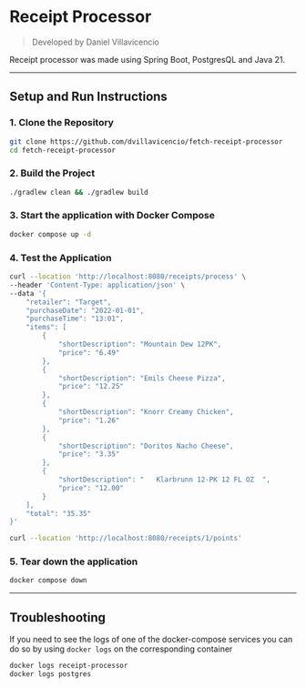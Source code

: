 # Receipt Processor
> Developed by Daniel Villavicencio

Receipt processor was made using Spring Boot, PostgresQL and Java 21.

___

## Setup and Run Instructions

### 1. Clone the Repository
```bash
git clone https://github.com/dvillavicencio/fetch-receipt-processor
cd fetch-receipt-processor
```

### 2. Build the Project
```bash
./gradlew clean && ./gradlew build
```

### 3. Start the application with Docker Compose
```bash
docker compose up -d
```

### 4. Test the Application
```bash
curl --location 'http://localhost:8080/receipts/process' \
--header 'Content-Type: application/json' \
--data '{
    "retailer": "Target",
    "purchaseDate": "2022-01-01",
    "purchaseTime": "13:01",
    "items": [
        {
            "shortDescription": "Mountain Dew 12PK",
            "price": "6.49"
        },
        {
            "shortDescription": "Emils Cheese Pizza",
            "price": "12.25"
        },
        {
            "shortDescription": "Knorr Creamy Chicken",
            "price": "1.26"
        },
        {
            "shortDescription": "Doritos Nacho Cheese",
            "price": "3.35"
        },
        {
            "shortDescription": "   Klarbrunn 12-PK 12 FL OZ  ",
            "price": "12.00"
        }
    ],
    "total": "35.35"
}'

curl --location 'http://localhost:8080/receipts/1/points'
```

### 5. Tear down the application
```bash
docker compose down
```

___

## Troubleshooting
If you need to see the logs of one of the docker-compose services you can do so by using `docker logs` on the corresponding container
```bash
docker logs receipt-processor
docker logs postgres
```
